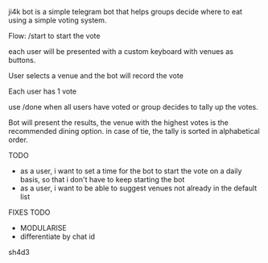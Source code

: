 ji4k bot is a simple telegram bot that helps groups decide where to eat
using a simple voting system.

Flow:
/start to start the vote

each user will be presented with a custom keyboard with venues as
buttons. 

User selects a venue and the bot will record the vote

Each user has 1 vote

use /done when all users have voted or group decides to tally 
up the votes.

Bot will present the results, the venue with the highest votes
is the recommended dining option. in case of tie, the tally is 
sorted in alphabetical order.

TODO
- as a user, i want to set a time for the bot to start the 
vote on a daily basis, so that i don't have to keep starting
the bot 
- as a user, i want to be able to suggest venues not already in
the default list

FIXES TODO
- MODULARISE
- differentiate by chat id

sh4d3 
